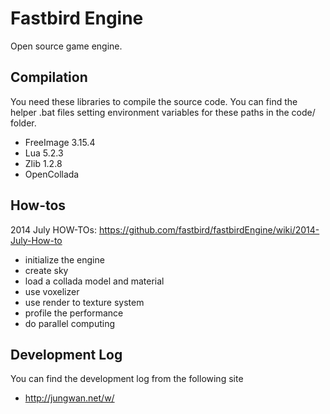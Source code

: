 Fastbird Engine
==============
Open source game engine.

Compilation
---------------
You need these libraries to compile the source code. You can find the helper .bat files setting environment variables for these paths in the code/ folder.
* FreeImage 3.15.4
* Lua 5.2.3
* Zlib 1.2.8
* OpenCollada
 

How-tos
-------------
2014 July HOW-TOs: https://github.com/fastbird/fastbirdEngine/wiki/2014-July-How-to
* initialize the engine
* create sky
* load a collada model and material
* use voxelizer
* use render to texture system
* profile the performance
* do parallel computing

Development Log
------------------
You can find the development log from the following site
* http://jungwan.net/w/
